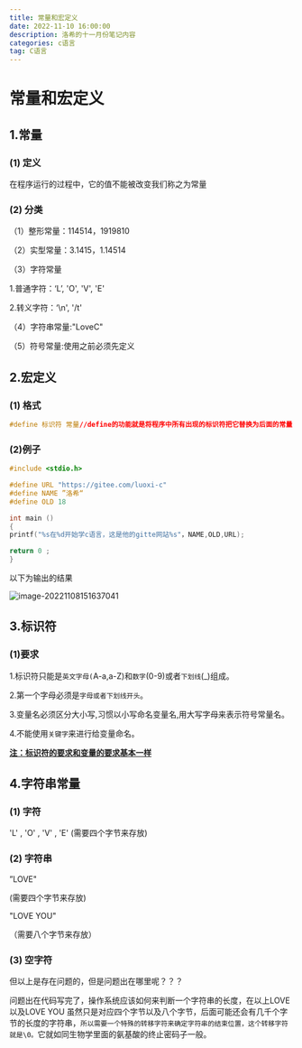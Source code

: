 ```yaml
---
title: 常量和宏定义
date: 2022-11-10 16:00:00
description: 洛希的十一月份笔记内容
categories: c语言
tag: C语言
---
```


# 常量和宏定义

## 1.常量

### (1) 定义

在程序运行的过程中，它的值不能被改变我们称之为常量

### (2) 分类

（1）整形常量：114514，1919810

（2）实型常量：3.1415，1.14514

（3）字符常量

1.普通字符：‘L’, 'O', 'V', 'E'

2.转义字符：‘\n', '/t'

（4）字符串常量:"LoveC"

（5）符号常量:使用之前必须先定义

## 2.宏定义

### (1) 格式

```c
#define 标识符 常量//define的功能就是将程序中所有出现的标识符把它替换为后面的常量
```

### (2)例子

```c
#include <stdio.h>

#define URL "https://gitee.com/luoxi-c"
#define NAME ”洛希“
#define OLD 18

int main ()
{
printf("%s在%d开始学c语言，这是他的gitte网站%s"，NAME,OLD,URL);

return 0 ;
}
```

以下为输出的结果

![image-20221108151637041](https://luoxi2334.oss-cn-shanghai.aliyuncs.com/luoxi-picture/image-20221108151637041.png)



## 3.标识符

### (1)要求

1.标识符只能是`英文字母(`A-a,a-Z)和`数字`(0-9)或者`下划线`(_)组成。

2.第一个字母必须是`字母或者下划线开头`。

3.变量名必须区分大小写,习惯以小写命名变量名,用大写字母来表示符号常量名。

4.不能使用`关键字`来进行给变量命名。

**<u>注：标识符的要求和变量的要求基本一样</u>**

## 4.字符串常量

### (1) 字符

'L' , 'O' , 'V' , 'E' (需要四个字节来存放)

### (2) 字符串

”LOVE"

<!--'L' , 'O' , 'V' , 'E'-->(需要四个字节来存放)

"LOVE YOU"

<!--'L' , 'O' , 'V' , 'E' '' 'Y' 'O' 'U'-->（需要八个字节来存放）

### (3) 空字符

但以上是存在问题的，但是问题出在哪里呢？？？

问题出在代码写完了，操作系统应该如何来判断一个字符串的长度，在以上LOVE以及LOVE YOU 虽然只是对应四个字节以及八个字节，后面可能还会有几千个字节的长度的字符串，`所以需要一个特殊的转移字符来确定字符串的结束位置，这个转移字符就是\0。`它就如同生物学里面的氨基酸的终止密码子一般。

